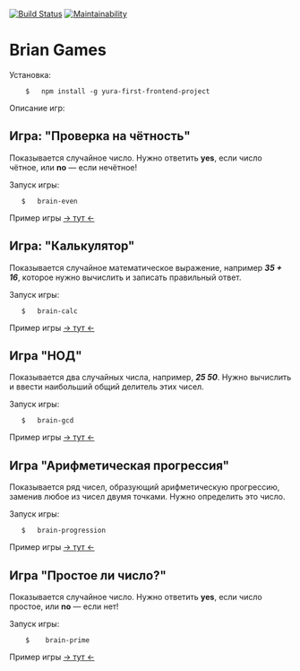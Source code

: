 
[![Build Status](https://travis-ci.org/Foppp/frontend-project-lvl1.svg?branch=master)](https://travis-ci.org/Foppp/frontend-project-lvl1)  [![Maintainability](https://api.codeclimate.com/v1/badges/26daa182e6183294e7fb/maintainability)](https://codeclimate.com/github/Foppp/frontend-project-lvl1/maintainability)


# Brian Games

Установка: 

```
    $   npm install -g yura-first-frontend-project                   
```

Описание игр:

## Игра: "Проверка на чётность"

Показывается случайное число. Нужно ответить **yes**, если число чётное, или **no** — если нечётное!

Запуск игры:

```
   $   brain-even                                                           
```

Пример игры [-> тут <-](https://asciinema.org/a/GcTIrEcMOMpIdkJVZPDybfvsi)

## Игра: "Калькулятор"

Показывается случайное математическое выражение, например ***35 + 16***, которое нужно вычислить и записать правильный ответ.

Запуск игры:

```
   $   brain-calc                                                          
```

Пример игры [-> тут <-](https://asciinema.org/a/3vuSsEdbQHTPA8dfjk7a9qR4C)

## Игра "НОД"

Показывается два случайных числа, например, ***25 50***. Нужно вычислить и ввести наибольший общий делитель этих чисел.

Запуск игры:

```
   $   brain-gcd                                                           
```

Пример игры [-> тут <-](https://asciinema.org/a/IEWneXEjuDaGSkcdJebhsShxf)


## Игра "Арифметическая прогрессия"

Показывается ряд чисел, образующий арифметическую прогрессию, заменив любое из чисел двумя точками. Нужно определить это число.

Запуск игры:

```
   $   brain-progression                                                      
```

Пример игры [-> тут <-](https://asciinema.org/a/5bHWm1GDS1oNXFMGug7yHExQ5)

## Игра "Простое ли число?"

Показывается случайное число. Нужно ответить **yes**, если число простое, или **no** — если нет!

Запуск игры:

```
    $    brain-prime                                                      
```

Пример игры [-> тут <-](https://asciinema.org/a/KqEWyUlAOrDeRTQSfqmoWk59R)
